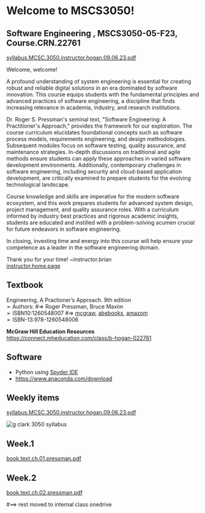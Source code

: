 # Welcome to MSCS3050!  
## Software Engineering , MSCS3050-05-F23, Course.CRN.22761  
[syllabus.MCSC.3050.instructor.hogan.09.06.23.pdf](https://github.com/bbe2/instructor.brian/files/12571387/syllabus.MCSC.3050.instructor.hogan.09.06.23.pdf)  

Welcome, welcome!  

A profound understanding of system engineering is essential for creating robust and reliable digital solutions in an era dominated by software innovation. This course equips students with the fundamental principles and advanced practices of software engineering, a discipline that finds increasing relevance in academia, industry, and research institutions.  

Dr. Roger S. Pressman's seminal text, "Software Engineering: A Practitioner's Approach," provides the framework for our exploration. The course curriculum elucidates foundational concepts such as software process models, requirements engineering, and design methodologies. Subsequent modules focus on software testing, quality assurance, and maintenance strategies. In-depth discussions on traditional and agile methods ensure students can apply these approaches in varied software development environments. Additionally, contemporary challenges in software engineering, including security and cloud-based application development, are critically examined to prepare students for the evolving technological landscape.  

Course knowledge and skills are imperative for the modern software ecosystem, and this work prepares students for advanced system design, project management, and quality assurance roles. With a curriculum informed by industry best practices and rigorous academic insights, students are educated and instilled with a problem-solving acumen crucial for future endeavors in software engineering. 
 
In closing, investing time and energy into this course will help ensure your competence as a leader in the software engineering domain.  

Thank you for your time!  ~instructor.brian  
[instructor.home.page](https://github.com/bbe2/instructor.brian)  

## Textbook  
Engineering, A Practioner’s Approach. 9th edition  
➢ Authors: #=> Roger Pressman, Bruce Maxim  
➢ ISBN10:1260548007 #=> [mcgraw](https://www.mheducation.com/highered/product/software-engineering-practitioner-s-approach-pressman-maxim/M9781259872976.html), [abebooks](https://www.abebooks.com/9781260548006/ISE-SOFTWARE-ENGINEERING-PRACTITIONERS-APPROACH-1260548007/plp), [amazom](https://www.amazon.com/ISE-SOFTWARE-ENGINEERING-PRACTITIONERS-APPROACH/dp/1260548007/ref=asc_df_1260548007/?tag=hyprod-20&linkCode=df0&hvadid=385609353592&hvpos=&hvnetw=g&hvrand=7257317798239980022&hvpone=&hvptwo=&hvqmt=&hvdev=c&hvdvcmdl=&hvlocint=&hvlocphy=9007527&hvtargid=pla-836025317463&psc=1&tag=&ref=&adgrpid=77500930054&hvpone=&hvptwo=&hvadid=385609353592&hvpos=&hvnetw=g&hvrand=7257317798239980022&hvqmt=&hvdev=c&hvdvcmdl=&hvlocint=&hvlocphy=9007527&hvtargid=pla-836025317463)  
➢ ISBN-13:978-1260548006  

**McGraw Hill Education Resources**  
https://connect.mheducation.com/class/b-hogan-022761  

## Software  
- Python using [Spyder IDE](https://www.anaconda.com/download)  
- https://www.anaconda.com/download  

## Weekly items    
[syllabus.MCSC.3050.instructor.hogan.09.06.23.pdf](https://github.com/bbe2/instructor.brian/files/12571387/syllabus.MCSC.3050.instructor.hogan.09.06.23.pdf)  

![g clark 3050 syllabus](https://github.com/bbe2/instructor.brian/assets/59778456/8b55b9b6-fcb6-41b5-b372-4919d588a931)  
## Week.1  
[book.text.ch.01.pressman.pdf](https://github.com/bbe2/instructor.brian/files/12579799/book.text.ch.01.pressman.pdf)  


## Week.2  
[book.text.ch.02.pressman.pdf](https://github.com/bbe2/instructor.brian/files/12579802/book.text.ch.02.pressman.pdf)  

#==> rest moved to internal class onedrive
